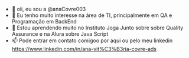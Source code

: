 - 👋 oii, eu sou a  @anaCovre003
- 👀 Eu tenho muito interesse na área de TI, principalmente em QA e Programação em BackEnd
- 🌱 Estou aprendendo muito no Instituto Joga Junto sobre sobre Quality Assurance e na Alura sobre Java Script 
- 📫 Pode entrar em contato comigoo por aqui ou pelo meu linkedin https://www.linkedin.com/in/ana-vit%C3%B3ria-covre-ads

<!---
anaCovre003/anaCovre003 is a ✨ special ✨ repository because its `README.md` (this file) appears on your GitHub profile.
You can click the Preview link to take a look at your changes.
--->
